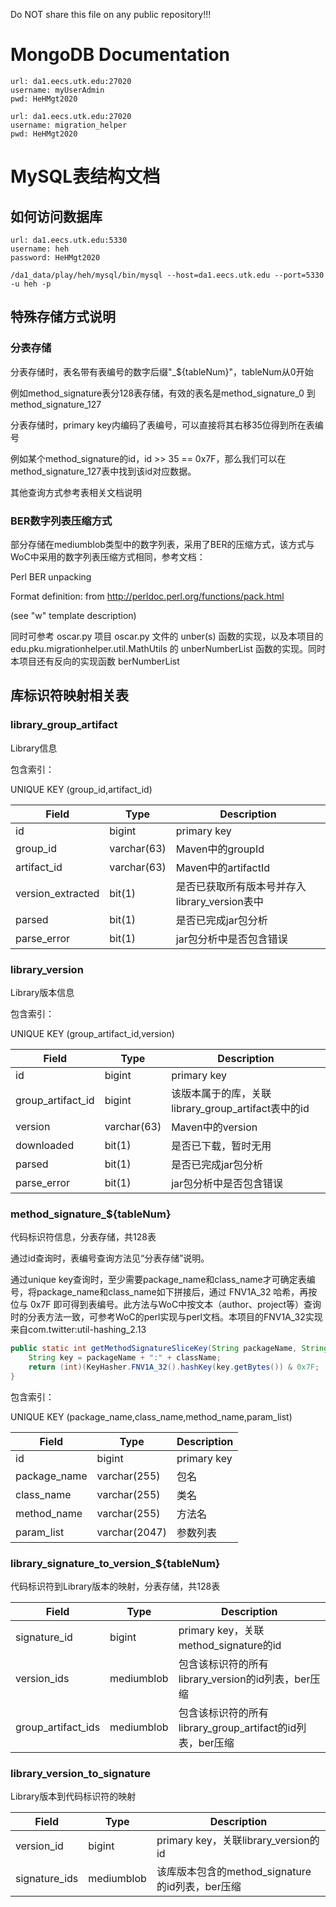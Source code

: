 Do NOT share this file on any public repository!!!

# MongoDB Documentation

```
url: da1.eecs.utk.edu:27020
username: myUserAdmin
pwd: HeHMgt2020
```

```
url: da1.eecs.utk.edu:27020
username: migration_helper
pwd: HeHMgt2020
```

# MySQL表结构文档

## 如何访问数据库

```
url: da1.eecs.utk.edu:5330
username: heh
password: HeHMgt2020
```

```shell script
/da1_data/play/heh/mysql/bin/mysql --host=da1.eecs.utk.edu --port=5330 -u heh -p
```

## 特殊存储方式说明

### 分表存储

分表存储时，表名带有表编号的数字后缀"_${tableNum}"，tableNum从0开始

例如method_signature表分128表存储，有效的表名是method_signature_0 到 method_signature_127

分表存储时，primary key内编码了表编号，可以直接将其右移35位得到所在表编号

例如某个method_signature的id，id >> 35 == 0x7F，那么我们可以在method_signature_127表中找到该id对应数据。

其他查询方式参考表相关文档说明

### BER数字列表压缩方式

部分存储在mediumblob类型中的数字列表，采用了BER的压缩方式，该方式与WoC中采用的数字列表压缩方式相同，参考文档：

Perl BER unpacking

Format definition: from http://perldoc.perl.org/functions/pack.html

(see "w" template description)

同时可参考 oscar.py 项目 oscar.py 文件的 unber(s) 函数的实现，以及本项目的 edu.pku.migrationhelper.util.MathUtils 的 unberNumberList 函数的实现。同时本项目还有反向的实现函数 berNumberList

## 库标识符映射相关表

### library_group_artifact
Library信息

包含索引：

UNIQUE KEY (group_id,artifact_id)

| Field | Type | Description |
| ----- | ---- | ----------- |
| id | bigint | primary key |
| group_id | varchar(63) | Maven中的groupId |
| artifact_id | varchar(63) | Maven中的artifactId |
| version_extracted | bit(1) | 是否已获取所有版本号并存入library_version表中 |
| parsed | bit(1) | 是否已完成jar包分析 |
| parse_error | bit(1) | jar包分析中是否包含错误 |

### library_version 

Library版本信息

包含索引：

UNIQUE KEY (group_artifact_id,version)

| Field | Type | Description |
| ----- | ---- | ----------- |
| id | bigint | primary key |
| group_artifact_id | bigint | 该版本属于的库，关联library_group_artifact表中的id |
| version | varchar(63) | Maven中的version |
| downloaded | bit(1) | 是否已下载，暂时无用 |
| parsed | bit(1) | 是否已完成jar包分析 |
| parse_error | bit(1) | jar包分析中是否包含错误 |

### method_signature_${tableNum}

代码标识符信息，分表存储，共128表

通过id查询时，表编号查询方法见“分表存储”说明。

通过unique key查询时，至少需要package_name和class_name才可确定表编号，将package_name和class_name如下拼接后，通过 FNV1A_32 哈希，再按位与 0x7F 即可得到表编号。此方法与WoC中按文本（author、project等）查询时的分表方法一致，可参考WoC的perl实现与perl文档。本项目的FNV1A_32实现来自com.twitter:util-hashing_2.13

```Java
public static int getMethodSignatureSliceKey(String packageName, String className) {
    String key = packageName + ":" + className;
    return (int)(KeyHasher.FNV1A_32().hashKey(key.getBytes()) & 0x7F;
}
```

包含索引：

UNIQUE KEY (package_name,class_name,method_name,param_list)

| Field        | Type          | Description |
| ------------ | ------------- | ----------- |
| id           | bigint        | primary key |
| package_name | varchar(255)  | 包名        |
| class_name   | varchar(255)  | 类名        |
| method_name  | varchar(255)  | 方法名      |
| param_list   | varchar(2047) | 参数列表    |

### library_signature_to_version_${tableNum}

代码标识符到Library版本的映射，分表存储，共128表

| Field              | Type       | Description                                               |
| ------------------ | ---------- | --------------------------------------------------------- |
| signature_id       | bigint     | primary key，关联method_signature的id                     |
| version_ids        | mediumblob | 包含该标识符的所有library_version的id列表，ber压缩        |
| group_artifact_ids | mediumblob | 包含该标识符的所有library_group_artifact的id列表，ber压缩 |

### library_version_to_signature 

Library版本到代码标识符的映射

| Field         | Type       | Description                                     |
| ------------- | ---------- | ----------------------------------------------- |
| version_id    | bigint     | primary key，关联library_version的id            |
| signature_ids | mediumblob | 该库版本包含的method_signature的id列表，ber压缩 |
